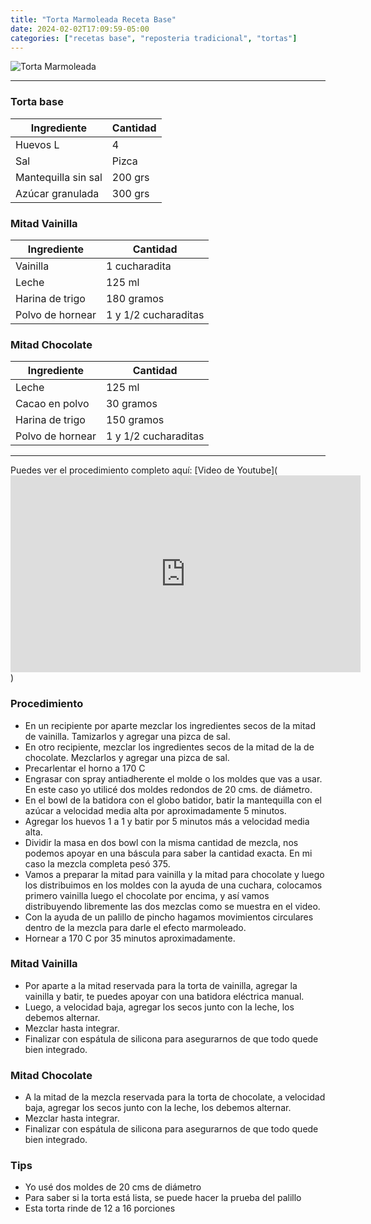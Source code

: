 ```yaml
---
title: "Torta Marmoleada Receta Base"
date: 2024-02-02T17:09:59-05:00
categories: ["recetas base", "reposteria tradicional", "tortas"]
---
```

![Torta Marmoleada](../../images/torta_marmoleada_base.jpg)
___
### Torta base

| Ingrediente | Cantidad |
| ----------- | ----------- |
| Huevos L | 4 |
| Sal | Pizca |
| Mantequilla sin sal | 200 grs |
| Azúcar granulada | 300 grs |

### Mitad Vainilla

| Ingrediente | Cantidad |
| ----------- | ----------- |
| Vainilla | 1 cucharadita |
| Leche | 125 ml |
| Harina de trigo | 180 gramos |
| Polvo de hornear | 1 y 1/2 cucharaditas |


### Mitad Chocolate

| Ingrediente | Cantidad |
| ----------- | ----------- |
| Leche | 125 ml |
| Cacao en polvo | 30 gramos |
| Harina de trigo | 150 gramos |
| Polvo de hornear | 1 y 1/2 cucharaditas |
___

Puedes ver el procedimiento completo aquí: [Video de Youtube](<iframe width="560" height="315" src="https://www.youtube.com/embed/vr8VpRKrHBI?si=uaaPvr4EaZiXOzAq" title="YouTube video player" frameborder="0" allow="accelerometer; autoplay; clipboard-write; encrypted-media; gyroscope; picture-in-picture; web-share" allowfullscreen></iframe>)

### Procedimiento
- En un recipiente por aparte mezclar los ingredientes secos de la mitad de vainilla. Tamizarlos y agregar una pizca de sal.
- En otro recipiente, mezclar los ingredientes secos de la mitad de la de chocolate. Mezclarlos y agregar una pizca de sal.
- Precarlentar el horno a 170 C
- Engrasar con spray antiadherente el molde o los moldes que vas a usar. En este caso yo utilicé dos moldes redondos de 20 cms. de diámetro.
- En el bowl de la batidora con el globo batidor, batir la mantequilla con el azúcar a velocidad media alta por aproximadamente 5 minutos.
- Agregar los huevos 1 a 1 y batir por 5 minutos más a velocidad media alta.
- Dividir la masa en dos bowl con la misma cantidad de mezcla, nos podemos apoyar en una báscula para saber la cantidad exacta. En mi caso la mezcla completa pesó 375.
- Vamos a preparar la mitad para vainilla y la mitad para chocolate y luego los distribuimos en los moldes con la ayuda de una cuchara, colocamos primero vainilla luego el chocolate por encima, y así vamos distribuyendo libremente las dos mezclas como se muestra en el video.
- Con la ayuda de un palillo de pincho hagamos movimientos circulares dentro de la mezcla para darle el efecto marmoleado.
-  Hornear a 170 C por 35 minutos aproximadamente.

### Mitad Vainilla
- Por aparte a la mitad reservada para la torta de vainilla, agregar la vainilla y batir, te puedes apoyar con una batidora eléctrica manual.
- Luego, a velocidad baja, agregar los secos junto con la leche, los debemos alternar.
- Mezclar hasta integrar.
- Finalizar con espátula de silicona para asegurarnos de que todo quede bien integrado.

### Mitad Chocolate
- A la mitad de la mezcla reservada para la torta de chocolate, a velocidad baja, agregar los secos junto con la leche, los debemos alternar.
- Mezclar hasta integrar.
- Finalizar con espátula de silicona para asegurarnos de que todo quede bien integrado.

### Tips
- Yo usé dos moldes de 20 cms de diámetro
- Para saber si la torta está lista, se puede hacer la prueba del palillo
- Esta torta rinde de 12 a 16 porciones



